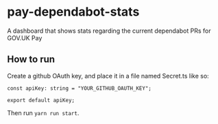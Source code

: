 # pay-dependabot-stats
A dashboard that shows stats regarding the current dependabot PRs for GOV.UK Pay
## How to run
Create a github OAuth key, and place it in a file named Secret.ts like so:

```
const apiKey: string = "YOUR_GITHUB_OAUTH_KEY";

export default apiKey;
```

Then run `yarn run start`.